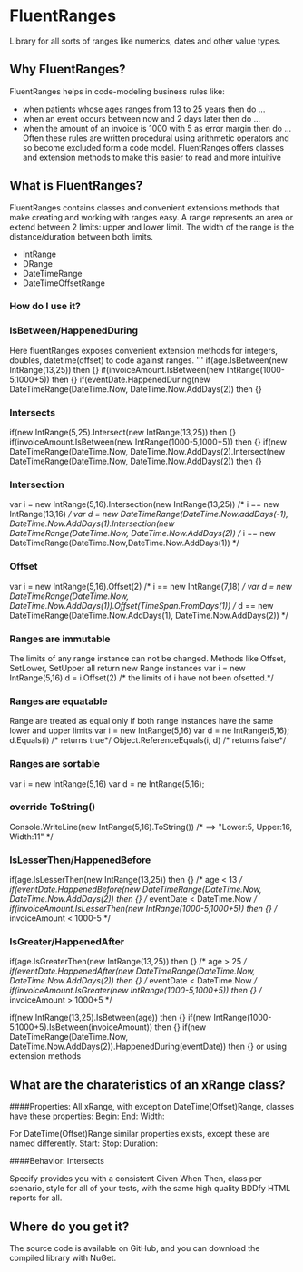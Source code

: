 # FluentRanges
Library for all sorts of ranges like numerics, dates and other value types.

## Why FluentRanges?
FluentRanges helps in code-modeling business rules like:
 - when patients whose ages ranges from 13 to 25 years then do ...
 - when an event occurs between now and 2 days later then do ...
 - when the amount of an invoice is 1000 with 5 as error margin then do ...
Often these rules are written procedural using arithmetic operators and so become excluded form a code model.
FluentRanges offers classes and extension methods to make this easier to read and more intuitive 

## What is FluentRanges?
FluentRanges contains classes and convenient extensions methods that make creating and working with ranges easy.
A range represents an area or extend between 2 limits: upper and lower limit. The width of the range is the distance/duration between both limits.
 - IntRange
 - DRange
 - DateTimeRange
 - DateTimeOffsetRange

### How do I use it?

### IsBetween/HappenedDuring
Here fluentRanges exposes convenient extension methods for integers, doubles, datetime(offset) to code against ranges.
 ''' if(age.IsBetween(new IntRange(13,25)) then {}
if(invoiceAmount.IsBetween(new IntRange(1000-5,1000+5)) then {}
if(eventDate.HappenedDuring(new DateTimeRange(DateTime.Now, DateTime.Now.AddDays(2)) then {}

### Intersects
if(new IntRange(5,25).Intersect(new IntRange(13,25)) then {}
if(invoiceAmount.IsBetween(new IntRange(1000-5,1000+5)) then {}
if(new DateTimeRange(DateTime.Now, DateTime.Now.AddDays(2).Intersect(new DateTimeRange(DateTime.Now, DateTime.Now.AddDays(2)) then {}

### Intersection
var i = new IntRange(5,16).Intersection(new IntRange(13,25))  /* i == new IntRange(13,16) */
var d = new DateTimeRange(DateTime.Now.addDays(-1), DateTime.Now.AddDays(1).Intersection(new DateTimeRange(DateTime.Now, DateTime.Now.AddDays(2)) /* i == new DateTimeRange(DateTime.Now,DateTime.Now.AddDays(1)) */

### Offset
var i = new IntRange(5,16).Offset(2)  /* i == new IntRange(7,18) */
var d = new DateTimeRange(DateTime.Now, DateTime.Now.AddDays(1)).Offset(TimeSpan.FromDays(1)) /* d == new DateTimeRange(DateTime.Now.AddDays(1), DateTime.Now.AddDays(2)) */

### Ranges are immutable
The limits of any range instance can not be changed. Methods like Offset, SetLower, SetUpper all return new Range instances
var i = new IntRange(5,16)
d = i.Offset(2) /* the limits of i have not been ofsetted.*/

### Ranges are equatable
Range are treated as equal only if both range instances have the same lower and upper limits
var i = new IntRange(5,16)
var d = ne IntRange(5,16);
d.Equals(i) /* returns true*/
Object.ReferenceEquals(i, d) /* returns false*/

### Ranges are sortable
var i = new IntRange(5,16)
var d = ne IntRange(5,16);


### override ToString()
Console.WriteLine(new IntRange(5,16).ToString()) /* ==> "Lower:5, Upper:16, Width:11" */


### IsLesserThen/HappenedBefore
if(age.IsLesserThen(new IntRange(13,25)) then {}   /* age < 13 */
if(eventDate.HappenedBefore(new DateTimeRange(DateTime.Now, DateTime.Now.AddDays(2)) then {} /* eventDate < DateTime.Now */
if(invoiceAmount.IsLesserThen(new IntRange(1000-5,1000+5)) then {} /* invoiceAmount < 1000-5 */

### IsGreater/HappenedAfter
if(age.IsGreaterThen(new IntRange(13,25)) then {}   /* age > 25 */
if(eventDate.HappenedAfter(new DateTimeRange(DateTime.Now, DateTime.Now.AddDays(2)) then {} /* eventDate < DateTime.Now */
if(invoiceAmount.IsGreater(new IntRange(1000-5,1000+5)) then {} /* invoiceAmount > 1000+5 */


if(new IntRange(13,25).IsBetween(age)) then {}
if(new IntRange(1000-5,1000+5).IsBetween(invoiceAmount)) then {}
if(new DateTimeRange(DateTime.Now, DateTime.Now.AddDays(2)).HappenedDuring(eventDate)) then {}
 or using extension methods
 
 

## What are the charateristics of an xRange class?
####Properties:
All xRange, with exception DateTime(Offset)Range, classes have these properties:
 Begin:
 End:
 Width:

For DateTime(Offset)Range similar properties exists, except these are named differently.
  Start:
  Stop:
  Duration:

####Behavior:
 Intersects

Specify provides you with a consistent Given When Then, class per scenario, style for all of your tests, with the same high quality BDDfy HTML reports for all.

## Where do you get it?
The source code is available on GitHub, and you can download the compiled library with NuGet.



